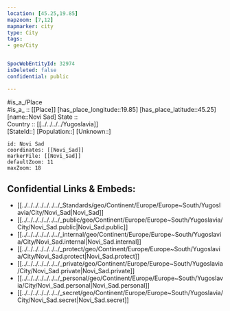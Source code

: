 ```yaml
---
location: [45.25,19.85] 
mapzoom: [7,12] 
mapmarker: city 
type: City
tags:
- geo/City


SpocWebEntityId: 32974
isDeleted: false
confidential: public

---
```

#is_a_/Place  
#is_a_ :: [[Place]] 
[has_place_longitude::19.85] 
[has_place_latitude::45.25] 
[name::Novi Sad] 
State ::  
Country :: [[../../../../Yugoslavia]]  
[StateId::] 
[Population::] 
[Unknown::] 


```leaflet
id: Novi Sad
coordinates: [[Novi_Sad]] 
markerFile: [[Novi_Sad]] 
defaultZoom: 11 
maxZoom: 18
```


## Confidential Links & Embeds: 
- [[../../../../../../../_Standards/geo/Continent/Europe/Europe~South/Yugoslavia/City/Novi_Sad|Novi_Sad]] 
- [[../../../../../../../_public/geo/Continent/Europe/Europe~South/Yugoslavia/City/Novi_Sad.public|Novi_Sad.public]] 
- [[../../../../../../../_internal/geo/Continent/Europe/Europe~South/Yugoslavia/City/Novi_Sad.internal|Novi_Sad.internal]] 
- [[../../../../../../../_protect/geo/Continent/Europe/Europe~South/Yugoslavia/City/Novi_Sad.protect|Novi_Sad.protect]] 
- [[../../../../../../../_private/geo/Continent/Europe/Europe~South/Yugoslavia/City/Novi_Sad.private|Novi_Sad.private]] 
- [[../../../../../../../_personal/geo/Continent/Europe/Europe~South/Yugoslavia/City/Novi_Sad.personal|Novi_Sad.personal]] 
- [[../../../../../../../_secret/geo/Continent/Europe/Europe~South/Yugoslavia/City/Novi_Sad.secret|Novi_Sad.secret]] 
